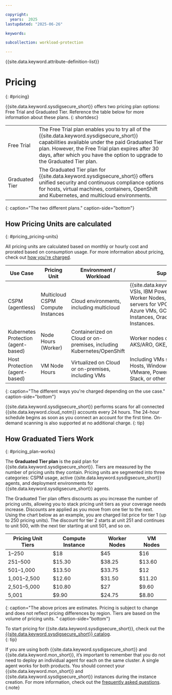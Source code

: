 ```yaml
---

copyright:
  years:  2025
lastupdated: "2025-06-26"

keywords:

subcollection: workload-protection

---
```


{{site.data.keyword.attribute-definition-list}}


# Pricing 
{: #pricing}

{{site.data.keyword.sysdigsecure_short}} offers two pricing plan options: Free Trial and Graduated Tier. Reference the table below for more information about these plans. 
{: shortdesc}

|   |   |
|---|---|
|  Free Trial | The Free Trial plan enables you to try  all of the {{site.data.keyword.sysdigsecure_short}} capabilities available under the paid Graduated Tier plan. However, the Free Trial plan expires after 30 days, after which you have the option to upgrade to the Graduated Tier plan.  |
|  Graduated Tier |   The Graduated Tier plan for {{site.data.keyword.sysdigsecure_short}} offers unified security and continuous compliance options for hosts, virtual machines, containers, OpenShift and Kubernetes, and multicloud environments.|
{: caption="The two different plans." caption-side="bottom"}

## How Pricing Units are calculated
{: #pricing_pricing-units}

All pricing units are calculated based on monthly or hourly cost and prorated based on consumption usage. For more information about pricing, check out [how you're charged](/docs/account?topic=account-charges). 

| Use Case  | Pricing Unit  |  Environment / Workload  |  Supported |
|---|---|---|---|
| CSPM (agentless)  | Multicloud CSPM Compute Instances | Cloud environments, including multicloud | {{site.data.keyword.cloud_notm}} VSIs, IBM PowerVS Instances, Worker Nodes, Baremetal servers for VPC, AWS EC2, Azure VMs, GCP Compute Instances, Oracle OCI Compute Instances. |
| Kubernetes Protection (agent-based) | Node Hours (Worker) | Containerized on Cloud or on-premises, including Kubernetes/OpenShift | Worker nodes on IKS/ROKS, AKS/ARO, GKE, OKE |
| Host Protection (agent-based) | VM Node Hours | Virtualized on Cloud or on-premises, including VMs | Including VMs such as Linux Hosts, Windows OS, AIX, VMware, Power, PowerVS, Open Stack, or other private clouds. |
{: caption="The different ways you're charged depending on the use case." caption-side="bottom"}

{{site.data.keyword.sysdigsecure_short}} performs scans for all connected {{site.data.keyword.cloud_notm}} accounts every 24 hours. The 24-hour schedule begins as soon as you connect an account for the first time. On-demand scanning is also supported at no additional charge.
{: tip}

## How Graduated Tiers Work 
{: #pricing_plan-works}

The **Graduated Tier plan** is the paid plan for {{site.data.keyword.sysdigsecure_short}}. Tiers are measured by the number of pricing units they contain. Pricing units are segmented into three categories: CSPM usage, active {{site.data.keyword.sysdigsecure_short}} agents, and deployment environments for {{site.data.keyword.sysdigsecure_short}} agents.

The Graduated Tier plan offers discounts as you increase the number of pricing units, allowing you to stack pricing unit tiers as your coverage needs increase. Discounts are applied as you move from one tier to the next. Using the chart below as an example, you are charged list price for tier 1 (up to 250 pricing units). The discount for tier 2 starts at unit 251 and continues to unit 500, with the next tier starting at unit 501, and so on. 

| Pricing Unit Tiers  | Compute Instance  |  Worker Nodes  |  VM Nodes |
|---|---|---|---|
| 1–250   | $18 | $45 | $16 |
| 251–500   | $15.30 | $38.25 | $13.60  |
| 501–1,000   | $13.50 | $33.75 | $12 |
| 1,001–2,500   | $12.60 | $31.50 | $11.20  |
| 2,501–5,000   | $10.80 | $27 | $9.60  |
| 5,001   | $9.90 | $24.75 | $8.80  |
{: caption="The above prices are estimates. Pricing is subject to change and does not reflect pricing differences by region. Tiers are based on the volume of pricing units. " caption-side="bottom"}

To start pricing for {{site.data.keyword.sysdigsecure_short}}, check out the [{{site.data.keyword.sysdigsecure_short}} catalog](https://cloud.ibm.com/workload-protection/catalog/security-and-compliance-center-workload-protection).  
{: tip}

If you are using both {{site.data.keyword.sysdigsecure_short}} and {{site.data.keyword.mon_short}}, it’s important to remember that you do not need to deploy an individual agent for each on the same cluster. A single agent works for both products. You should connect your {{site.data.keyword.mon_short}} and {{site.data.keyword.sysdigsecure_short}} instances during the instance creation. For more information, check out the [frequently asked questions](/docs/monitoring?topic=monitoring-faq#faq_4).
{:note}
